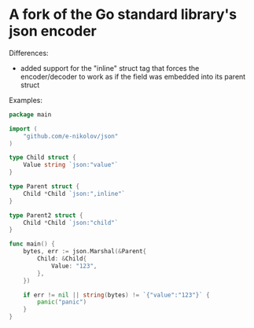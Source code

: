 # A fork of the Go standard library's json encoder

Differences:
 - added support for the "inline" struct tag that forces the encoder/decoder to work as if the field was embedded into its parent struct

Examples:

```go
package main

import (
	"github.com/e-nikolov/json"
)

type Child struct {
	Value string `json:"value"`
}

type Parent struct {
	Child *Child `json:",inline"`
}

type Parent2 struct {
	Child *Child `json:"child"`
}

func main() {
	bytes, err := json.Marshal(&Parent{
		Child: &Child{
			Value: "123",
		},
	})

	if err != nil || string(bytes) != `{"value":"123"}` {
		panic("panic")
	}
}

```